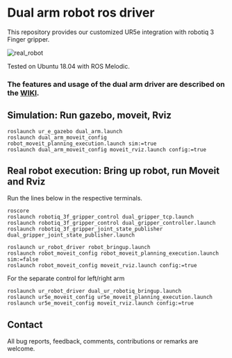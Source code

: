# Dual arm robot ros driver

This repository provides our customized UR5e integration with robotiq 3 Finger gripper.  

![real_robot](https://user-images.githubusercontent.com/6389003/141102453-e75c4ded-fe8f-4a26-9d55-d97c1e357f7d.JPG)

Tested on Ubuntu 18.04 with ROS Melodic.

### The features and usage of the dual arm driver are described on the [WIKI](https://github.com/yaesolKim/dual_ur5e/wiki).   


## Simulation: Run gazebo, moveit, Rviz   
```
roslaunch ur_e_gazebo dual_arm.launch
roslaunch dual_arm_moveit_config robot_moveit_planning_execution.launch sim:=true
roslaunch dual_arm_moveit_config moveit_rviz.launch config:=true
```   

## Real robot execution: Bring up robot, run Moveit and Rviz   
Run the lines below in the respective terminals.
```commandline
roscore
roslaunch robotiq_3f_gripper_control dual_gripper_tcp.launch
roslaunch robotiq_3f_gripper_control dual_gripper_controller.launch
roslaunch robotiq_3f_gripper_joint_state_publisher dual_gripper_joint_state_publisher.launch

roslaunch ur_robot_driver robot_bringup.launch   
roslaunch robot_moveit_config robot_moveit_planning_execution.launch sim:=false     
roslaunch robot_moveit_config moveit_rviz.launch config:=true   
```

For the separate control for left/right arm
```commandline
roslaunch ur_robot_driver dual_ur_robotiq_bringup.launch   
roslaunch ur5e_moveit_config ur5e_moveit_planning_execution.launch   
roslaunch ur5e_moveit_config moveit_rviz.launch config:=true  
```
## Contact
All bug reports, feedback, comments, contributions or remarks are welcome.
